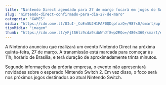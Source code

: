 ```yaml
---
title: "Nintendo Direct agendado para 27 de março focará em jogos do Switch atual"
slug: "nintendo-direct-confirmado-para-dia-27-de-maro"
categoria: "GAMES"
midia: "https://cdn.ome.lt/UIuI-_CoEnSUJH1FAF0QDqofxzQ=/987x0/smart/uploads/conteudo/fotos/imagem_2025-03-26_110602365.png"
tipoMidia: "imagem"
thumb: "https://cdn.ome.lt/yFjtS6lz9cda9sdWWnJf8wp2RQo=/480x360/smart/extras/conteudos/imagem_2025-03-26_110535983.png"
---
```


A Nintendo anunciou que realizará um evento Nintendo Direct na próxima quinta-feira, 27 de março. A transmissão está marcada para começar às 11h, horário de Brasília, e terá duração de aproximadamente trinta minutos. 

Segundo informações da própria empresa, o evento não apresentará novidades sobre o esperado Nintendo Switch 2. Em vez disso, o foco será nos próximos jogos destinados ao atual Nintendo Switch.